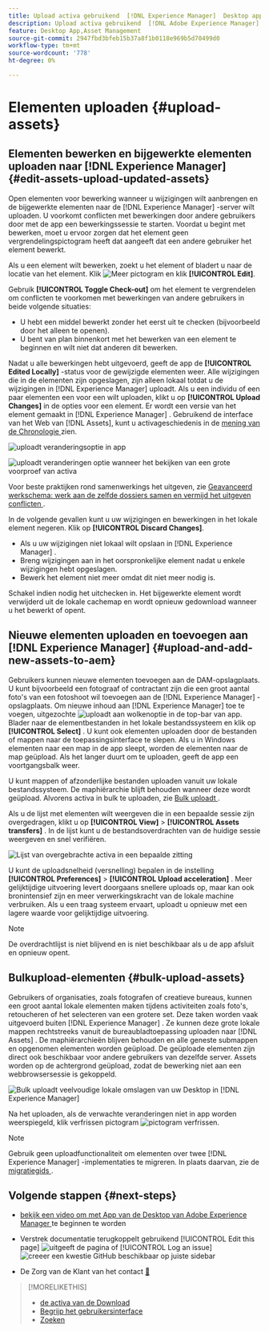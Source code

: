 ```yaml
---
title: Upload activa gebruikend  [!DNL Experience Manager]  Desktop app
description: Upload activa gebruikend  [!DNL Adobe Experience Manager]  Desktop app.
feature: Desktop App,Asset Management
source-git-commit: 2947fbd3bfeb15b37a8f1b0118e969b5d70499d0
workflow-type: tm+mt
source-wordcount: '778'
ht-degree: 0%

---
```



# Elementen uploaden {#upload-assets}

## Elementen bewerken en bijgewerkte elementen uploaden naar [!DNL Experience Manager] {#edit-assets-upload-updated-assets}

Open elementen voor bewerking wanneer u wijzigingen wilt aanbrengen en de bijgewerkte elementen naar de [!DNL Experience Manager] -server wilt uploaden. U voorkomt conflicten met bewerkingen door andere gebruikers door met de app een bewerkingssessie te starten. Voordat u begint met bewerken, moet u ervoor zorgen dat het element geen vergrendelingspictogram heeft dat aangeeft dat een andere gebruiker het element bewerkt.

Als u een element wilt bewerken, zoekt u het element of bladert u naar de locatie van het element. Klik ![ Meer pictogram ](assets/do-not-localize/more2_da2.png) en klik **[!UICONTROL Edit]**.

Gebruik **[!UICONTROL Toggle Check-out]** om het element te vergrendelen om conflicten te voorkomen met bewerkingen van andere gebruikers in beide volgende situaties:

* U hebt een middel bewerkt zonder het eerst uit te checken (bijvoorbeeld door het alleen te openen).
* U bent van plan binnenkort met het bewerken van een element te beginnen en wilt niet dat anderen dit bewerken.

Nadat u alle bewerkingen hebt uitgevoerd, geeft de app de **[!UICONTROL Edited Locally]** -status voor de gewijzigde elementen weer. Alle wijzigingen die in de elementen zijn opgeslagen, zijn alleen lokaal totdat u de wijzigingen in [!DNL Experience Manager] uploadt. Als u een individu of een paar elementen een voor een wilt uploaden, klikt u op **[!UICONTROL Upload Changes]** in de opties voor een element. Er wordt een versie van het element gemaakt in [!DNL Experience Manager] . Gebruikend de interface van het Web van [!DNL Assets], kunt u activageschiedenis in de [ mening van de Chronologie ](https://experienceleague.adobe.com/nl/docs/experience-manager-65/content/assets/using/activity-stream) zien.

![ uploadt veranderingsoptie in app ](assets/upload_changes_single1_da2.png " uploadt veranderingsoptie in app ")

![ uploadt veranderingen optie wanneer het bekijken van een grote voorproef van activa ](assets/upload_changes_single2_da2.png " veranderingen uploadt optie wanneer het bekijken van een grote voorproef van activa ")

Voor beste praktijken rond samenwerkings het uitgeven, zie [ Geavanceerd werkschema: werk aan de zelfde dossiers samen en vermijd het uitgeven conflicten ](#adv-workflow-collaborate-avoid-conflicts).

In de volgende gevallen kunt u uw wijzigingen en bewerkingen in het lokale element negeren. Klik op **[!UICONTROL Discard Changes]**.

* Als u uw wijzigingen niet lokaal wilt opslaan in [!DNL Experience Manager] .
* Breng wijzigingen aan in het oorspronkelijke element nadat u enkele wijzigingen hebt opgeslagen.
* Bewerk het element niet meer omdat dit niet meer nodig is.

Schakel indien nodig het uitchecken in. Het bijgewerkte element wordt verwijderd uit de lokale cachemap en wordt opnieuw gedownload wanneer u het bewerkt of opent.

## Nieuwe elementen uploaden en toevoegen aan [!DNL Experience Manager] {#upload-and-add-new-assets-to-aem}

Gebruikers kunnen nieuwe elementen toevoegen aan de DAM-opslagplaats. U kunt bijvoorbeeld een fotograaf of contractant zijn die een groot aantal foto&#39;s van een fotoshoot wil toevoegen aan de [!DNL Experience Manager] -opslagplaats. Om nieuwe inhoud aan [!DNL Experience Manager] toe te voegen, uitgezochte ![ uploadt aan wolkenoptie ](assets/do-not-localize/upload_to_cloud_da2.png) in de top-bar van app. Blader naar de elementbestanden in het lokale bestandssysteem en klik op **[!UICONTROL Select]** . U kunt ook elementen uploaden door de bestanden of mappen naar de toepassingsinterface te slepen. Als u in Windows elementen naar een map in de app sleept, worden de elementen naar de map geüpload. Als het langer duurt om te uploaden, geeft de app een voortgangsbalk weer.

<!-- ![Download progress bar for large-sized assets](assets/upload_status_da2.png "Download progress bar for large-sized assets")
-->

U kunt mappen of afzonderlijke bestanden uploaden vanuit uw lokale bestandssysteem. De maphiërarchie blijft behouden wanneer deze wordt geüpload. Alvorens activa in bulk te uploaden, zie [ Bulk uploadt ](#bulk-upload-assets).

Als u de lijst met elementen wilt weergeven die in een bepaalde sessie zijn overgedragen, klikt u op **[!UICONTROL View]** > **[!UICONTROL Assets transfers]** . In de lijst kunt u de bestandsoverdrachten van de huidige sessie weergeven en snel verifiëren.

![ Lijst van overgebrachte activa in een bepaalde zitting ](assets/assets_transfered_da2.png " Lijst van overgebrachte activa in een bepaalde zitting ")

U kunt de uploadsnelheid (versnelling) bepalen in de instelling **[!UICONTROL Preferences]** > **[!UICONTROL Upload acceleration]** . Meer gelijktijdige uitvoering levert doorgaans snellere uploads op, maar kan ook bronintensief zijn en meer verwerkingskracht van de lokale machine verbruiken. Als u een traag systeem ervaart, uploadt u opnieuw met een lagere waarde voor gelijktijdige uitvoering.

>[!NOTE]
>
>De overdrachtlijst is niet blijvend en is niet beschikbaar als u de app afsluit en opnieuw opent.

## Bulkupload-elementen {#bulk-upload-assets}

Gebruikers of organisaties, zoals fotografen of creatieve bureaus, kunnen een groot aantal lokale elementen maken tijdens activiteiten zoals foto&#39;s, retoucheren of het selecteren van een grotere set. Deze taken worden vaak uitgevoerd buiten [!DNL Experience Manager] . Ze kunnen deze grote lokale mappen rechtstreeks vanuit de bureaubladtoepassing uploaden naar [!DNL Assets] . De maphiërarchieën blijven behouden en alle geneste submappen en opgenomen elementen worden geüpload. De geüploade elementen zijn direct ook beschikbaar voor andere gebruikers van dezelfde server. Assets worden op de achtergrond geüpload, zodat de bewerking niet aan een webbrowsersessie is gekoppeld.

![ Bulk uploadt veelvoudige lokale omslagen van uw Desktop in [!DNL Experience Manager]](assets/upload_local_folders_da2.png " Bulk uploadt veelvoudige lokale omslagen van uw Desktop in Experience Manager ")

Na het uploaden, als de verwachte veranderingen niet in app worden weerspiegeld, klik verfrissen pictogram ![ pictogram ](assets/do-not-localize/refresh.png) verfrissen.

>[!NOTE]
>
>Gebruik geen uploadfunctionaliteit om elementen over twee [!DNL Experience Manager] -implementaties te migreren. In plaats daarvan, zie de [ migratiegids ](https://experienceleague.adobe.com/nl/docs/experience-manager-65/content/assets/administer/assets-migration-guide).

## Volgende stappen {#next-steps}

* [ bekijk een video om met App van de Desktop van Adobe Experience Manager ](https://experienceleague.adobe.com/nl/docs/experience-manager-learn/assets/creative-workflows/aem-desktop-app) te beginnen te worden

* Verstrek documentatie terugkoppelt gebruikend [!UICONTROL Edit this page] ![ uitgeeft de pagina ](assets/do-not-localize/edit-page.png) of [!UICONTROL Log an issue] ![ creeer een kwestie GitHub ](assets/do-not-localize/github-issue.png) beschikbaar op juiste sidebar

* De Zorg van de Klant van het contact [&#128279;](https://experienceleague.adobe.com/nl?support-solution=General#support)

>[!MORELIKETHIS]
>
>* [ de activa van de Download ](/help/using/download-assets.md)
>* [ Begrijp het gebruikersinterface ](/help/using/user-interface.md)
>* [Zoeken](/help/using/search.md)
